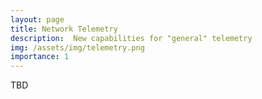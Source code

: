 ```yaml
---
layout: page
title: Network Telemetry 
description:  New capabilities for "general" telemetry
img: /assets/img/telemetry.png
importance: 1
---
```



TBD
